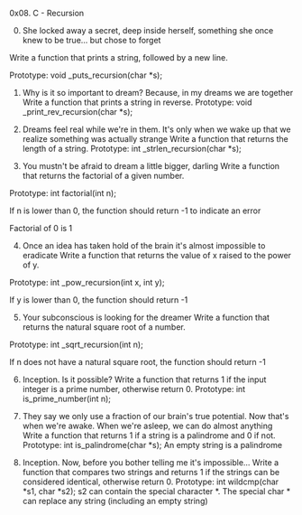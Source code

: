 0x08. C - Recursion

0. She locked away a secret, deep inside herself, something she once knew to be true... but chose to forget

Write a function that prints a string, followed by a new line.

Prototype: void _puts_recursion(char *s);


1. Why is it so important to dream? Because, in my dreams we are together
Write a function that prints a string in reverse.
Prototype: void _print_rev_recursion(char *s);


2. Dreams feel real while we're in them. It's only when we wake up that we realize something was actually strange
Write a function that returns the length of a string.
Prototype: int _strlen_recursion(char *s);


3. You mustn't be afraid to dream a little bigger, darling
Write a function that returns the factorial of a given number.

Prototype: int factorial(int n);

If n is lower than 0, the function should return -1 to indicate an error

Factorial of 0 is 1


4. Once an idea has taken hold of the brain it's almost impossible to eradicate
Write a function that returns the value of x raised to the power of y.

Prototype: int _pow_recursion(int x, int y);

If y is lower than 0, the function should return -1


5. Your subconscious is looking for the dreamer
Write a function that returns the natural square root of a number.

Prototype: int _sqrt_recursion(int n);

If n does not have a natural square root, the function should return -1


6. Inception. Is it possible?
Write a function that returns 1 if the input integer is a prime number, otherwise return 0.
Prototype: int is_prime_number(int n);


7. They say we only use a fraction of our brain's true potential. Now that's when we're awake. When we're asleep, we can do almost anything
Write a function that returns 1 if a string is a palindrome and 0 if not.
Prototype: int is_palindrome(char *s);
An empty string is a palindrome


8. Inception. Now, before you bother telling me it's impossible...
Write a function that compares two strings and returns 1 if the strings can be considered identical, otherwise return 0.
Prototype: int wildcmp(char *s1, char *s2);
s2 can contain the special character *.
The special char * can replace any string (including an empty string)
